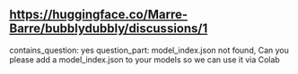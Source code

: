 ## https://huggingface.co/Marre-Barre/bubblydubbly/discussions/1

contains_question: yes
question_part: model_index.json not found, Can you please add a model_index.json to your models so we can use it via Colab